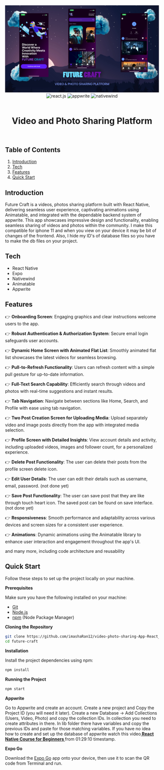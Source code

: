 <div align="center">
  <br />
      <img src="assets/banner.png" alt="Project Banner" width="1000">
  <br />

  <div>
    <img src="https://img.shields.io/badge/-React_Native-black?style=for-the-badge&logoColor=white&logo=react&color=61DAFB" alt="react.js" />
    <img src="https://img.shields.io/badge/-Appwrite-black?style=for-the-badge&logoColor=white&logo=appwrite&color=FD366E" alt="appwrite" />
    <img src="https://img.shields.io/badge/NativeWind-black?style=for-the-badge&logoColor=white&logo=tailwindcss&color=06B6D4" alt="nativewind" />
  </div>
  <br />
  <h1 align="center">Video and Photo Sharing Platform</h1>
  <br />
</div>

## <a name="table">Table of Contents</a>

1. [Introduction](#introduction)
2. [Tech](#tech)
3. [Features](#features)
4. [Quick Start](#quick-start)

## <a name="introduction"> Introduction</a>

Future Craft is a videos, photos sharing platform built with React Native, delivering seamless user experience, captivating animations using Animatable, and integrated with the dependable backend system of appwrite. This app showcases impressive design and functionality, enabling seamless sharing of videos and photos within the community.
I make this compatible for iphone 11 and when you view on your device it may be bit of changes of the frontend. Also,
I hide my ID's of database files so you have to make the db files on your project.

## <a name="tech"> Tech</a>

- React Native
- Expo
- Nativewind
- Animatable
- Appwrite

## <a name="features"> Features</a>

👉 **Onboarding Screen**: Engaging graphics and clear instructions welcome users to the app.

👉 **Robust Authentication & Authorization System**: Secure email login safeguards user accounts.

👉 **Dynamic Home Screen with Animated Flat List**: Smoothly animated flat list showcases the latest videos for seamless browsing.

👉 **Pull-to-Refresh Functionality**: Users can refresh content with a simple pull gesture for up-to-date information.

👉 **Full-Text Search Capability**: Efficiently search through videos and photos with real-time suggestions and instant results.

👉 **Tab Navigation**: Navigate between sections like Home, Search, and Profile with ease using tab navigation.

👉 **Two Post Creation Screen for Uploading Media**: Upload separately video and image posts directly from the app with integrated media selection.

👉 **Profile Screen with Detailed Insights**: View account details and activity, including uploaded videos, images and follower count, for a personalized experience.

👉 **Delete Post Functionality**: The user can delete their posts from the profile screen delete icon.

👉 **Edit User Details**: The user can edit their details such as username, email, password. (not done yet)

👉 **Save Post Functionality**: The user can save post that they are like through touch heart icon. The saved post can be found on save interface. (not done yet)

👉 **Responsiveness**: Smooth performance and adaptability across various devices and screen sizes for a consistent user experience.

👉 **Animations**: Dynamic animations using the Animatable library to enhance user interaction and engagement throughout the app's UI.

and many more, including code architecture and reusability

## <a name="quick-start"> Quick Start</a>

Follow these steps to set up the project locally on your machine.

**Prerequisites**

Make sure you have the following installed on your machine:

- [Git](https://git-scm.com/)
- [Node.js](https://nodejs.org/en)
- [npm](https://www.npmjs.com/) (Node Package Manager)

**Cloning the Repository**

```bash
git clone https://github.com/imashaRan12/video-photo-sharing-App-React_Native.git
cd future-craft
```

**Installation**

Install the project dependencies using npm:

```bash
npm install
```

**Running the Project**

```bash
npm start
```

**Appwrite**

Go to Appwrite and create an account.
Create a new project and Copy the Project ID (you will need it later).
Create a new Database → Add Collections (Users, Video, Photo) and copy the collection IDs.
In collection you need to create attributes in there.
In lib folder there have variables and copy the previous IDs and paste for those matching variables.
If you have no idea how to create and set up the database of appwrite watch this video<a href="https://youtu.be/ZBCUegTZF7M?si=ubt0vk70lSjt6DCs" target="_blank"><b> React Native Course for Beginners </b></a> from 01:29:10 timestamp.

**Expo Go**

Download the [Expo Go](https://expo.dev/go) app onto your device, then use it to scan the QR code from Terminal and run.

#
